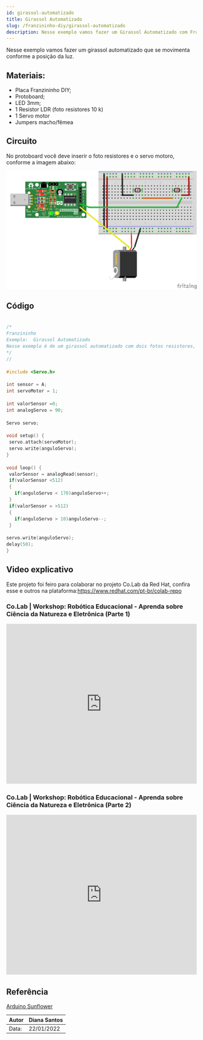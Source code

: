 ```yaml
---
id: girassol-automatizado
title: Girassol Automatizado
slug: /franzininho-diy/girassol-automatizado
description: Nesse exemplo vamos fazer um Girassol Automatizado com Franzininho DIY
---
```


Nesse exemplo vamos fazer um girassol automatizado que se movimenta conforme a posição da luz.

## Materiais:

- Placa Franzininho DIY;
- Protoboard;
- LED 3mm;
- 1 Resistor  LDR (foto resistores 10 k)
- 1 Servo motor
- Jumpers macho/fêmea

## Circuito


No protoboard você deve inserir o foto resistores e o servo motoro, conforme a imagem abaixo:

![Circuito](img/girassol-automatizado/girassol-atualizado.png)

## Código

```cpp

/*
Franzininho
Exemplo:  Girassol Automatizado
Nesse exemplo é de um girassol automatizado com dois fotos resistores,  um servo motor, entre outros materiais, confira.
*/
//

#include <Servo.h>

int sensor = A;
int servoMotor = 1;

int valorSensor =0;
int analogServo = 90;

Servo servo;

void setup() {
 servo.attach(servoMotor);
 servo.write(anguloServo);
}

void loop() {
 valorSensor = analogRead(sensor);
 if(valorSensor <512)
 {
   if(anguloServo < 170)anguloServo++;
 }
 if(valorSensor = >512)
 {
   if(anguloServo > 10)anguloServo--;
 }

servo.write(anguloServo);
delay(50);
}

```

## Video explicativo

Este projeto foi feiro para colaborar no projeto Co.Lab da Red Hat, confira esse e outros na plataforma:https://www.redhat.com/pt-br/colab-repo

### Co.Lab | Workshop: Robótica Educacional - Aprenda sobre Ciência da Natureza e Eletrônica (Parte 1)

<iframe width="100%" height="422" src="https://youtu.be/wGXmITj9mHE" title="YouTube video player" frameborder="0" allow="accelerometer; autoplay; clipboard-write; encrypted-media; gyroscope; picture-in-picture" allowfullscreen></iframe>



### Co.Lab | Workshop: Robótica Educacional - Aprenda sobre Ciência da Natureza e Eletrônica (Parte 2)

<iframe width="100%" height="422" src="https://youtu.be/ANmRyWnvq4U" title="YouTube video player" frameborder="0" allow="accelerometer; autoplay; clipboard-write; encrypted-media; gyroscope; picture-in-picture" allowfullscreen></iframe>

## Referência

 [Arduino Sunflower](https://create.arduino.cc/projecthub/Mako_/arduino-sunflower-c4fd84)



| Autor | Diana Santos |
|-------|--------------|
| Data: | 22/01/2022   |
